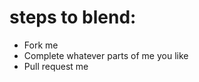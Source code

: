 steps to blend:
==============

* Fork me
* Complete whatever parts of me you like
* Pull request me
